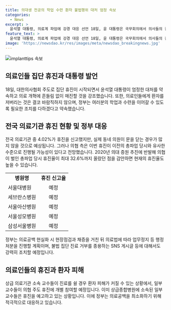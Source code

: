 ```yaml
---
title: 의대생 전공의 학업 수련 환자 불법행위 대처 엄정 속보
categories:
  - News
excerpt: >
  윤석열 대통령, 의료계 파업에 강경 대응 선언 18일, 윤 대통령은 국무회의에서 의사들의 집단행동에 대해 엄정히 대처할 것이라고 밝혔다. 정부는 지역 의료 보장과 의료시스템 개혁에 노력할 것을 강조했다. 보건부는 의료기관에 업무개시명령을 발령하고 의료법에 따른 업무정지 등 강력한 조치를 취할 예정이라고 전했다. 지난 총파업 시기와 달리 이번에는 의사들의 휴진율이 예상을 상회할 것으로 보인다.
feature_text: >
  윤석열 대통령, 의료계 파업에 강경 대응 선언 18일, 윤 대통령은 국무회의에서 의사들의 집단행동에 대해 엄정히 대처할 것이라고 밝혔다. 정부는 지역 의료 보장과 의료시스템 개혁에 노력할 것을 강조했다. 보건부는 의료기관에 업무개시명령을 발령하고 의료법에 따른 업무정지 등 강력한 조치를 취할 예정이라고 전했다. 지난 총파업 시기와 달리 이번에는 의사들의 휴진율이 예상을 상회할 것으로 보인다.
image: 'https://newsdao.kr/res/images/meta/newsdao_breakingnews.jpg'
---
```


<p><img src="https://newsdao.kr/res/images/meta/newsdao_breakingnews.jpg" alt="implanttips 속보" /></p>

<h2 data-ke-size="size26">의료인들 집단 휴진과 대통령 발언</h2>

<p data-ke-size="size16">18일, 대한의사협회 주도로 집단 휴진이 시작되면서 윤석열 대통령이 엄정한 대처를 약속하고 의료 개혁에 흔들림 없이 매진할 것을 강조했습니다. 또한, 의료인들에게 환자를 저버리는 것은 결코 바람직하지 않으며, 정부는 여러분의 학업과 수련을 이어갈 수 있도록 필요한 조치를 다하겠다고 약속했습니다.</p>

<h2 data-ke-size="size26">전국 의료기관 휴진 현황 및 정부 대응</h2>

<p data-ke-size="size16">전국 의료기관 중 4.02%가 휴진을 신고했지만, 실제 동네 의원이 문을 닫는 경우가 많지 않을 것으로 예상됩니다. 그러나 의협 측은 이번 휴진이 이전의 총파업 당시와 유사한 수준으로 진행될 가능성이 있다고 전망했습니다. 2020년 의대 증원 추진에 반발해 의협이 벌인 총파업 당시 휴진율이 최대 32.6%까지 올랐던 점을 감안하면 현재의 휴진율도 높을 수 있습니다.</p>

<table>
    <tr>
        <td style="text-align: center; height: 17px;"><b>병원명</b></td>
        <td style="text-align: center; height: 17px;"><b>휴진 신고율</b></td>
    </tr>
    <tr>
        <td style="text-align: left; height: 17px;">서울대병원</td>
        <td style="text-align: center; height: 17px;">예정</td>
    </tr>
    <tr>
        <td style="text-align: left; height: 17px;">세브란스병원</td>
        <td style="text-align: center; height: 17px;">예정</td>
    </tr>
    <tr>
        <td style="text-align: left; height: 17px;">서울아산병원</td>
        <td style="text-align: center; height: 17px;">예정</td>
    </tr>
    <tr>
        <td style="text-align: left; height: 17px;">서울성모병원</td>
        <td style="text-align: center; height: 17px;">예정</td>
    </tr>
    <tr>
        <td style="text-align: left; height: 17px;">삼성서울병원</td>
        <td style="text-align: center; height: 17px;">예정</td>
    </tr>
</table>

<p data-ke-size="size16">정부는 의료공백 현실화 시 현장점검과 채증을 거친 뒤 의료법에 따라 업무정지 등 행정처분을 진행할 계획이며, 불법 집단 진료 거부를 종용하는 SNS 게시글 등에 대해서도 강력히 조치할 예정입니다.</p>

<h2 data-ke-size="size26">의료인들의 휴진과 환자 피해</h2>

<p data-ke-size="size16">상급 의료기관 소속 교수들이 진료를 쉴 경우 환자 피해가 커질 수 있는 상황에서, 일부 교수들이 의협 주도 휴진에 개별 참여할 예정입니다. 이미 상급종합병원에 소속된 일부 교수들은 휴진을 예고하고 있는 상황입니다. 이에 정부는 의료공백을 최소화하기 위해 적극적으로 대응하고 있습니다.</p>

